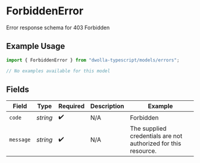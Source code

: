 # ForbiddenError

Error response schema for 403 Forbidden

## Example Usage

```typescript
import { ForbiddenError } from "dwolla-typescript/models/errors";

// No examples available for this model
```

## Fields

| Field                                                          | Type                                                           | Required                                                       | Description                                                    | Example                                                        |
| -------------------------------------------------------------- | -------------------------------------------------------------- | -------------------------------------------------------------- | -------------------------------------------------------------- | -------------------------------------------------------------- |
| `code`                                                         | *string*                                                       | :heavy_check_mark:                                             | N/A                                                            | Forbidden                                                      |
| `message`                                                      | *string*                                                       | :heavy_check_mark:                                             | N/A                                                            | The supplied credentials are not authorized for this resource. |